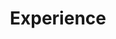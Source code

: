 ---
layout: cv
permalink: /experience/
title: Experience
# <a href="/assets/pdf/example_pdf.pdf" target="_blank" rel="noopener noreferrer"> cv </a>
nav: true
nav_order: 2
cv_pdf: example_pdf.pdf
---